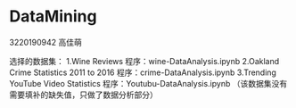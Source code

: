 # DataMining
3220190942 高佳萌

选择的数据集：
1.Wine Reviews 程序：wine-DataAnalysis.ipynb
2.Oakland Crime Statistics 2011 to 2016 程序：crime-DataAnalysis.ipynb
3.Trending YouTube Video Statistics 程序：Youtubu-DataAnalysis.ipynb （该数据集没有需要填补的缺失值，只做了数据分析部分）
